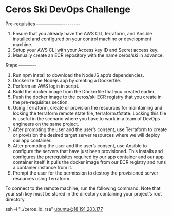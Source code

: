 # Ceros Ski DevOps Challenge

Pre-requisites
——————--------
1) Ensure that you already have the AWS CLI, terraform, and Ansible installed and configured on your control machine or development machine.
2) Setup your AWS CLI with your Access key ID and Secret access key.
2) Manually create an ECR repository with the name ceros/ski in advance.

Steps
———--
1) Run npm install to download the NodeJS app’s dependencies.
2) Dockerize the Nodejs app by creating a Dockerfile.
3) Perform an AWS login in script.
4) Build the docker image from the Dockerfile that you created earlier.
5) Push the docker image to the ceros/ski ECR registry that you create in the pre-requisites section.
6) Using Terraform, create or provision the resources for maintaining and locking the terraform remote state file, terraform.tfstate. Locking this file is useful in the scenario where you have to work in a team of DevOps engineers on the same project.
7) After prompting the user and the user’s consent, use Terraform to create or provision the desired target server resources where we will deploy our app container.
8) After prompting the user and the user’s consent, use Ansible to configure the servers that have just been provisioned. This installs and configures the prerequisites required by our app container and our app container itself. It pulls the docker image from our ECR registry and runs a container instance from it.
9) Prompt the user for the permission to destroy the provisioned server resources using Terraform.

To connect to the remote machine, run the following command. Note that your ssh key must be stored in the directory containing your project’s root directory.

ssh -i "../ceros_id_rsa" ubuntu@18.191.203.177
